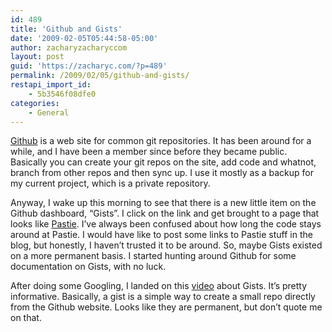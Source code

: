 ```yaml
---
id: 489
title: 'Github and Gists'
date: '2009-02-05T05:44:58-05:00'
author: zacharyzacharyccom
layout: post
guid: 'https://zacharyc.com/?p=489'
permalink: /2009/02/05/github-and-gists/
restapi_import_id:
    - 5b3546f08dfe0
categories:
    - General
---
```


[Github](http://www.github.com) is a web site for common git repositories. It has been around for a while, and I have been a member since before they became public. Basically you can create your git repos on the site, add code and whatnot, branch from other repos and then sync up. I use it mostly as a backup for my current project, which is a private repository.

Anyway, I wake up this morning to see that there is a new little item on the Github dashboard, “Gists”. I click on the link and get brought to a page that looks like [Pastie](http://pastie.org/). I’ve always been confused about how long the code stays around at Pastie. I would have like to post some links to Pastie stuff in the blog, but honestly, I haven’t trusted it to be around. So, maybe Gists existed on a more permanent basis. I started hunting around Github for some documentation on Gists, with no luck.

After doing some Googling, I landed on this [video](http://www.vimeo.com/1381658) about Gists. It’s pretty informative. Basically, a gist is a simple way to create a small repo directly from the Github website. Looks like they are permanent, but don’t quote me on that.